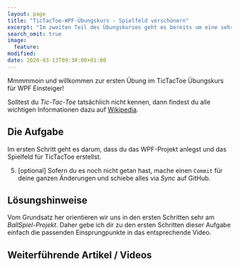 ```yaml
---
layout: page
title: "TicTacToe-WPF-Übungskurs - Spielfeld verschönern"
excerpt: "Im zweiten Teil des Übungskurses geht es bereits um eine sehr mächtige Funktion von WPF. Du verschönerst die Buttons mithilfe eines Styles."
search_omit: true
image:
  feature: 
modified:
date: 2020-03-13T09:30:00+01:00
---
```


Mmmmmoin und willkommen zur ersten Übung im TicTacToe Übungskurs für WPF Einsteiger!

Solltest du *Tic-Tac-Toe* tatsächlich nicht kennen, dann findest du alle wichtigen Informationen dazu auf [Wikipedia](https://de.wikipedia.org/wiki/Tic-Tac-Toe).

## Die Aufgabe
Im ersten Schritt geht es darum, dass du das WPF-Projekt anlegst und das Spielfeld für TicTacToe erstellst.

5. [optional] Sofern du es noch nicht getan hast, mache einen `Commit` für deine ganzen Änderungen und schiebe alles via *Sync* auf GitHub.

## Lösungshinweise
Vom Grundsatz her orientieren wir uns in den ersten Schritten sehr am *BallSpiel-Projekt*. Daher gebe ich dir zu den ersten Schritten dieser Aufgabe einfach die passenden Einsprungpunkte in das entsprechende Video.

## Weiterführende Artikel / Videos